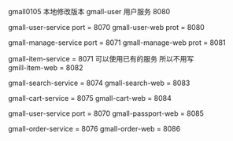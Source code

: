 gmall0105 本地修改版本
gmall-user 用户服务 8080

gmall-user-service port = 8070
gmall-user-web prot = 8080

gmall-manage-service port = 8071
gmall-manage-web prot = 8081

gmall-item-service = 8071 可以使用已有的服务 所以不用写  
gmill-item-web = 8082

gmall-search-service = 8074
gmall-search-web = 8083

gmall-cart-service = 8075
gmall-cart-web = 8084

gmall-user-service port = 8070
gmall-passport-web = 8085

gmall-order-service = 8076
gmall-order-web = 8086
